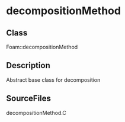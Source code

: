 # decompositionMethod 
## Class
Foam::decompositionMethod

## Description
Abstract base class for decomposition

## SourceFiles
decompositionMethod.C


